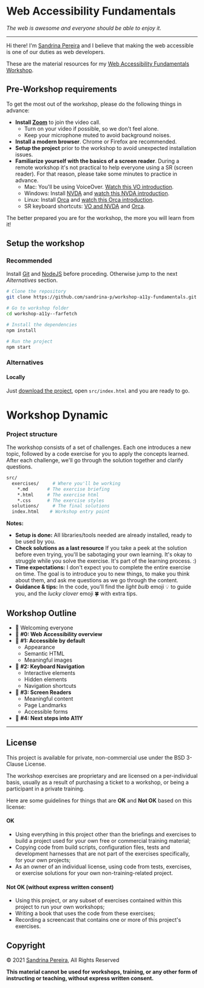 # Web Accessibility Fundamentals

_The web is awesome and everyone should be able to enjoy it._

---

Hi there! I'm [Sandrina Pereira](https://www.sandrina-p.net/) and I believe that making the web accessible is one of our duties as web developers.

These are the material resources for my [Web Accessibility Fundamentals Workshop](https://www.sandrina-p.net/workshop-a11y-fundamentals/).

## Pre-Workshop requirements

To get the most out of the workshop, please do the following things in advance:

- **Install [Zoom](https://zoom.us)** to join the video call.
  - Turn on your video if possible, so we don't feel alone.
  - Keep your microphone muted to avoid background noises.
- **Install a modern browser**. Chrome or Firefox are recommended.
- **Setup the project** prior to the workshop to avoid unexpected installation issues.
- **Familiarize yourself with the basics of a screen reader**. During a remote workshop it's not practical to help everyone using a SR (screen reader). For that reason, please take some minutes to practice in advance.
  - Mac: You'll be using VoiceOver. [Watch this VO introduction](https://www.youtube.com/watch?v=5R-6WvAihms&t=198s).
  - Windows: Install [NVDA](https://www.nvaccess.org/) and [watch this NVDA introduction](https://www.youtube.com/watch?v=Jao3s_CwdRU).
  - Linux: Install [Orca](https://wiki.gnome.org/Projects/Orca) and [watch this Orca introduction](https://www.youtube.com/watch?v=8OWSztc3AtY).
  - SR keyboard shortcuts: [VO and NVDA](https://dequeuniversity.com/screenreaders/survival-guide) and [Orca](https://help.gnome.org/users/orca/stable/commands_controlling_orca.html.en).

The better prepared you are for the workshop, the more you will learn from it!

## Setup the workshop

### Recommended

Install [Git](https://git-scm.com/) and [NodeJS](https://nodejs.org/en/) before proceding. Otherwise jump to the next _Alternatives_ section.

```bash
# Clone the repository
git clone https://github.com/sandrina-p/workshop-a11y-fundamentals.git

# Go to workshop folder
cd workshop-a11y--farfetch

# Install the dependencies
npm install

# Run the project
npm start
```

### Alternatives

#### Locally

Just [download the project](https://github.com/sandrina-p/workshop-a11y-fundamentals/archive/master.zip), open `src/index.html` and you are ready to go.

# Workshop Dynamic

### Project structure

The workshop consists of a set of challenges.
Each one introduces a new topic, followed by a code exercise for you to apply the concepts learned.
After each challenge, we'll go through the solution together and clarify questions.

```bash
src/
  exercises/     # Where you'll be working
    *.md       # The exercise briefing
    *.html     # The exercise html
    *.css      # The exercise styles
  solutions/     # The final solutions
  index.html    # Workshop entry point
```

**Notes:**

- **Setup is done:** All libraries/tools needed are already installed, ready to be used by you.
- **Check solutions as a last resource** If you take a peek at the solution before even trying, you'll be sabotaging your own learning. It's okay to struggle while you solve the exercise. It's part of the learning process. :)
- **Time expectations:** I don't expect you to complete the entire exercise on time. The goal is to introduce you to new things, to make you think about them, and ask me questions as we go through the content.
- **Guidance & tips:** In the code, you'll find the _light bulb_ emoji 💡 to guide you, and the _lucky clover_ emoji 🍀 with extra tips.

## Workshop Outline

- 👋 Welcoming everyone
- 🧠 **#0: Web Accessibility overview**
- 🎯 **#1: Accessible by default**
  - Appearance
  - Semantic HTML
  - Meaningful images
- 🎯 **#2: Keyboard Navigation**
  - Interactive elements
  - Hidden elements
  - Navigation shortcuts
- 🎯 **#3: Screen Readers**
  - Meaningful content
  - Page Landmarks
  - Accessible forms
- 🎯 **#4: Next steps into A11Y**

---

## License

This project is available for private, non-commercial use under the BSD 3-Clause License.

The workshop exercises are proprietary and are licensed on a per-individual basis,
usually as a result of purchasing a ticket to a workshop, or being a participant
in a private training.

Here are some guidelines for things that are **OK** and **Not OK** based on this license:

#### OK

- Using everything in this project other than the briefings and exercises
  to build a project used for your own free or commercial training material;
- Copying code from build scripts, configuration files, tests and development
  harnesses that are not part of the exercises specifically, for your own projects;
- As an owner of an individual license, using code from tests, exercises, or
  exercise solutions for your own non-training-related project.

#### Not OK (without express written consent)

- Using this project, or any subset of exercises contained within this project to run your own workshops;
- Writing a book that uses the code from these exercises;
- Recording a screencast that contains one or more of this project's exercises.

## Copyright

&copy; 2021 [Sandrina Pereira](https://www.sandrina-p.net/), All Rights Reserved

**This material cannot be used for workshops, training, or any other form of instructing or teaching, without express written consent.**
